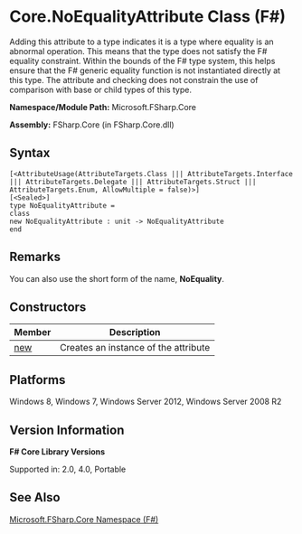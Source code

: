 # Core.NoEqualityAttribute Class (F#)

Adding this attribute to a type indicates it is a type where equality is an abnormal operation. This means that the type does not satisfy the F# equality constraint. Within the bounds of the F# type system, this helps ensure that the F# generic equality function is not instantiated directly at this type. The attribute and checking does not constrain the use of comparison with base or child types of this type.

**Namespace/Module Path:** Microsoft.FSharp.Core

**Assembly:** FSharp.Core (in FSharp.Core.dll)


## Syntax

```
[<AttributeUsage(AttributeTargets.Class ||| AttributeTargets.Interface ||| AttributeTargets.Delegate ||| AttributeTargets.Struct ||| AttributeTargets.Enum, AllowMultiple = false)>]
[<Sealed>]
type NoEqualityAttribute =
class
new NoEqualityAttribute : unit -> NoEqualityAttribute
end
```

## Remarks
You can also use the short form of the name, **NoEquality**.


## Constructors


|Member|Description|
|------|-----------|
|[new](http://msdn.microsoft.com/en-us/library/72c10252-c40b-4644-b07b-e604f30b9699)|Creates an instance of the attribute|

## Platforms
Windows 8, Windows 7, Windows Server 2012, Windows Server 2008 R2


## Version Information
**F# Core Library Versions**

Supported in: 2.0, 4.0, Portable




## See Also
[Microsoft.FSharp.Core Namespace &#40;F&#35;&#41;](Microsoft.FSharp.Core+Namespace+%28FSharp%29.md)

